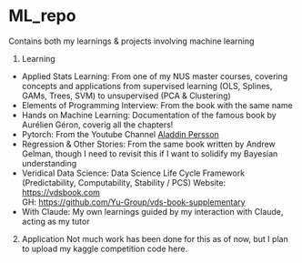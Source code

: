 # ML_repo
Contains both my learnings &amp; projects involving machine learning

1. Learning
- Applied Stats Learning: From one of my NUS master courses, covering concepts and applications from supervised learning (OLS, Splines, GAMs, Trees, SVM) to unsupervised (PCA & Clustering)
- Elements of Programming Interview: From the book with the same name
- Hands on Machine Learning: Documentation of the famous book by Aurélien Géron, coverig all the chapters!
- Pytorch: From the Youtube Channel [Aladdin Persson](https://www.youtube.com/watch?v=2S1dgHpqCdk&list=PLhhyoLH6IjfxeoooqP9rhU3HJIAVAJ3Vz)
- Regression & Other Stories: From the same book written by Andrew Gelman, though I need to revisit this if I want to solidify my Bayesian understanding
- Veridical Data Science: Data Science Life Cycle Framework (Predictability, Computability, Stability / PCS)
Website: https://vdsbook.com <br>
GH: https://github.com/Yu-Group/vds-book-supplementary
- With Claude: My own learnings guided by my interaction with Claude, acting as my tutor

2. Application
Not much work has been done for this as of now, but I plan to upload my kaggle competition code here.